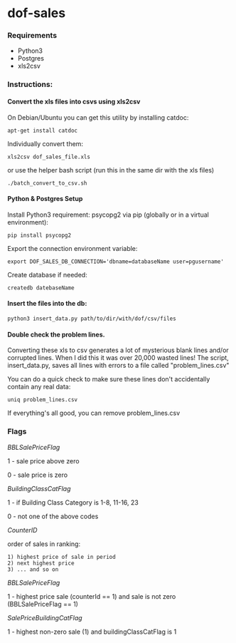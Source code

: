 # dof-sales

### Requirements

* Python3
* Postgres
* xls2csv

### Instructions:

#### Convert the xls files into csvs using xls2csv

On Debian/Ubuntu you can get this utility by installing catdoc:

``` apt-get install catdoc ```

Individually convert them:
```
xls2csv dof_sales_file.xls
```
or use the helper bash script (run this in the same dir with the xls files)

```
./batch_convert_to_csv.sh 
```

#### Python & Postgres Setup

Install Python3 requirement: psycopg2 via pip (globally or in a virtual environment):

 ``` pip install psycopg2 ```

Export the connection environment variable:

``` export DOF_SALES_DB_CONNECTION='dbname=databaseName user=pgusername' ```

Create database if needed:

```
createdb datebaseName
```

#### Insert the files into the db:

```
python3 insert_data.py path/to/dir/with/dof/csv/files
```

#### Double check the problem lines. 

Converting these xls to csv generates a lot of mysterious blank lines and/or corrupted lines. 
When I did this it was over 20,000 wasted lines!  The script, insert_data.py, saves all lines with errors to a file called "problem_lines.csv"

You can do a quick check to make sure these lines don't accidentally contain any real data:

```
uniq problem_lines.csv
```

If everything's all good, you can remove problem_lines.csv

### Flags

*BBLSalePriceFlag*

1 - sale price above zero

0 - sale price is zero

*BuildingClassCatFlag*

1 - if Building Class Category is 1-8, 11-16, 23

0 - not one of the above codes

*CounterID* 

order of sales in ranking:
    
    1) highest price of sale in period
    2) next highest price
    3) ... and so on

*BBLSalePriceFlag*

1 - highest price sale (counterId == 1) and sale is not zero (BBLSalePriceFlag == 1)

*SalePriceBuildingCatFlag*

1 - highest non-zero sale (1) and buildingClassCatFlag is 1

